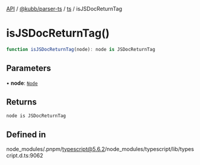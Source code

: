 [API](../../../../../packages.md) / [@kubb/parser-ts](../../../index.md) / [ts](../index.md) / isJSDocReturnTag

# isJSDocReturnTag()

```ts
function isJSDocReturnTag(node): node is JSDocReturnTag
```

## Parameters

• **node**: [`Node`](../interfaces/Node.md)

## Returns

`node is JSDocReturnTag`

## Defined in

node\_modules/.pnpm/typescript@5.6.2/node\_modules/typescript/lib/typescript.d.ts:9062
